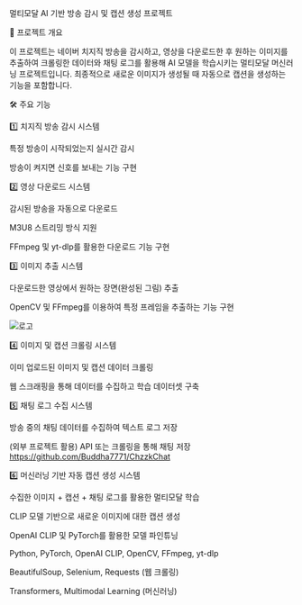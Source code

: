 멀티모달 AI 기반 방송 감시 및 캡션 생성 프로젝트

📌 프로젝트 개요

이 프로젝트는 네이버 치지직 방송을 감시하고, 영상을 다운로드한 후 원하는 이미지를 추출하여 크롤링한 데이터와 채팅 로그를 활용해 AI 모델을 학습시키는 멀티모달 머신러닝 프로젝트입니다. 최종적으로 새로운 이미지가 생성될 때 자동으로 캡션을 생성하는 기능을 포함합니다.




🛠 주요 기능

1️⃣ 치지직 방송 감시 시스템

특정 방송이 시작되었는지 실시간 감시

방송이 켜지면 신호를 보내는 기능 구현

2️⃣ 영상 다운로드 시스템

감시된 방송을 자동으로 다운로드

M3U8 스트리밍 방식 지원

FFmpeg 및 yt-dlp를 활용한 다운로드 기능 구현

3️⃣ 이미지 추출 시스템

다운로드한 영상에서 원하는 장면(완성된 그림) 추출

OpenCV 및 FFmpeg를 이용하여 특정 프레임을 추출하는 기능 구현

![로고](https://github.com/returndeneb/zzz/Screens.png)


4️⃣ 이미지 및 캡션 크롤링 시스템

이미 업로드된 이미지 및 캡션 데이터 크롤링

웹 스크래핑을 통해 데이터를 수집하고 학습 데이터셋 구축

5️⃣ 채팅 로그 수집 시스템

방송 중의 채팅 데이터를 수집하여 텍스트 로그 저장

(외부 프로젝트 활용) API 또는 크롤링을 통해 채팅 저장 https://github.com/Buddha7771/ChzzkChat

6️⃣ 머신러닝 기반 자동 캡션 생성 시스템

수집한 이미지 + 캡션 + 채팅 로그를 활용한 멀티모달 학습

CLIP 모델 기반으로 새로운 이미지에 대한 캡션 생성

OpenAI CLIP 및 PyTorch를 활용한 모델 파인튜닝


Python, PyTorch, OpenAI CLIP, OpenCV, FFmpeg, yt-dlp

BeautifulSoup, Selenium, Requests (웹 크롤링)

Transformers, Multimodal Learning (머신러닝)
